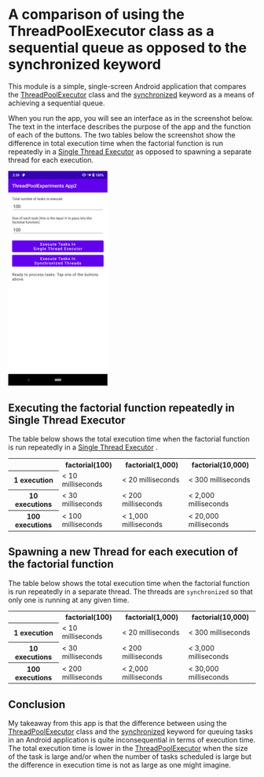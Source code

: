 # A comparison of using the ThreadPoolExecutor class as a sequential queue as opposed to the synchronized keyword

This module is a simple, single-screen Android application that compares
the [ThreadPoolExecutor](https://developer.android.com/reference/java/util/concurrent/ThreadPoolExecutor)
class and the [synchronized](https://docs.oracle.com/javase/tutorial/essential/concurrency/syncmeth.html)
keyword as a means of achieving a sequential queue.

When you run the app, you will see an interface as in the screenshot below. The text in the interface
describes the purpose of the app and the function of each of the buttons. The two tables below the screenshot
show the difference in total execution time when the factorial function is run repeatedly in
a [Single Thread Executor](https://developer.android.com/reference/java/util/concurrent/Executors#newSingleThreadExecutor())
as opposed to spawning a separate thread for each execution.

<img src="Screenshot.png" width="40%" alt="Screenshot of app">

## Executing the factorial function repeatedly in Single Thread Executor

The table below shows the total execution time when the factorial function is run repeatedly in
a [Single Thread Executor](https://developer.android.com/reference/java/util/concurrent/Executors#newSingleThreadExecutor())
.

<table>
    <tr>
        <th></th>
        <th>factorial(100)</th>
        <th>factorial(1,000)</th>
        <th>factorial(10,000)</th>
    </tr>
    <tr>
        <th>1 execution</th>
        <td>&lt; 10 milliseconds</td>
        <td>&lt; 20 milliseconds</td>
        <td>&lt; 300 milliseconds</td>
    </tr>
    <tr>
        <th>10 executions</th>
        <td>&lt; 30 milliseconds</td>
        <td>&lt; 200 milliseconds</td>
        <td>&lt; 2,000 milliseconds</td>
    </tr>
    <tr>
        <th>100 executions</th>
        <td>&lt; 100 milliseconds</td>
        <td>&lt; 1,000 milliseconds</td>
        <td>&lt; 20,000 milliseconds</td>
    </tr>
</table>

## Spawning a new Thread for each execution of the factorial function

The table below shows the total execution time when the factorial function is run repeatedly in a separate
thread. The threads are `synchronized` so that only one is running at any given time.

<table>
    <tr>
        <th></th>
        <th>factorial(100)</th>
        <th>factorial(1,000)</th>
        <th>factorial(10,000)</th>
    </tr>
    <tr>
        <th>1 execution</th>
        <td>&lt; 10 milliseconds</td>
        <td>&lt; 20 milliseconds</td>
        <td>&lt; 300 milliseconds</td>
    </tr>
    <tr>
        <th>10 executions</th>
        <td>&lt; 30 milliseconds</td>
        <td>&lt; 200 milliseconds</td>
        <td>&lt; 3,000 milliseconds</td>
    </tr>
    <tr>
        <th>100 executions</th>
        <td>&lt; 200 milliseconds</td>
        <td>&lt; 2,000 milliseconds</td>
        <td>&lt; 30,000 milliseconds</td>
    </tr>
</table>

## Conclusion

My takeaway from this app is that the difference between using the
[ThreadPoolExecutor](https://developer.android.com/reference/java/util/concurrent/ThreadPoolExecutor)
class and the [synchronized](https://docs.oracle.com/javase/tutorial/essential/concurrency/syncmeth.html)
keyword for queuing tasks in an Android application is quite inconsequential in terms of execution time. The
total execution time is lower in
the [ThreadPoolExecutor](https://developer.android.com/reference/java/util/concurrent/ThreadPoolExecutor) when
the size of the task is large and/or when the number of tasks scheduled is large but the difference in
execution time is not as large as one might imagine.
